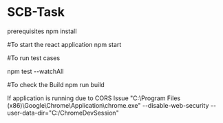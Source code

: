 # SCB-Task

prerequisites
npm install

#To start the react application 
npm start

#To run test cases

npm test  --watchAll

#To check the Build
npm run build

If application is running due to CORS Issue
"C:\Program Files (x86)\Google\Chrome\Application\chrome.exe" --disable-web-security --user-data-dir="C:/ChromeDevSession"
